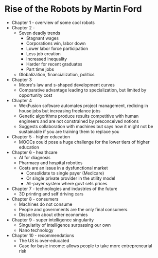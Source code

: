
# Rise of the Robots by Martin Ford

* Chapter 1 - overview of some cool robots
* Chapter 2 - 
    * Seven deadly trends
        * Stagnant wages
        * Corporations win, labor down
        * Lower labor force participation
        * Less job creation
        * Increased inequality 
        * Harder for recent graduates
        * Part time jobs
    * Globalization, financialization, politics
* Chapter 3
    * Moore's law and s-shaped development curves
    * Comparative advantage leading to specialization, but limited by opportunity cost
* Chapter 4
    * WekFusion software automates project management, redicing in house jobs but increasing freelance jobs
    * Genetic algorithms produce results competitive with human engineers and are not constrained by preconceived notions 
    * Suggests collaboration with machines but says how it might not be sustainable if you are training them to replace you 
* Chapter 5 - higher education
    * MOOCs could pose a huge challenge for the lower tiers of higher education 
* Chapter 6 - healthcare 
    * AI for diagnosis
    * Pharmacy and hospital robotics
    * Costs are an issue in a dysfunctional market
        * Consolidate to single payer (Medicare)
        * Or single private provider in the utility model
        * All-payer system where govt sets prices
* Chapter 7 - technologies and industries of the future 
    * 3D printing and self driving cars 
* Chapter 8 - consumers 
    * Machines do not consume
    * People and governments are the only final consumers 
    * Dissection about other economies 
* Chapter 9 - super intelligence singularity 
    * Singularity of intelligence surpassing our own
    * Nano technology 
* Chapter 10 - recommendations
    * The US is over-educated
    * Case for basic income: allows people to take more entrepreneurial risk



